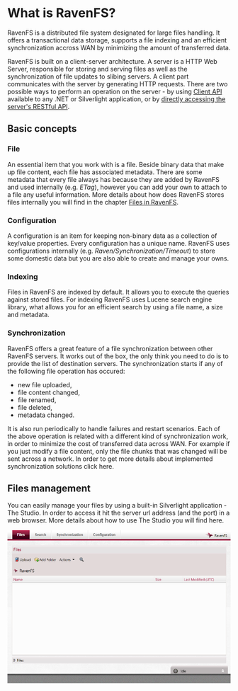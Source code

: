 ﻿# What is RavenFS?

RavenFS is a distributed file system designated for large files handling. It offers a transactional data storage, supports a file indexing and an efficient synchronization accross WAN by minimizing the amount of transferred data.

RavenFS is built on a client-server architecture. A server is a HTTP Web Server, responsible for storing and serving files as well as the synchronization of file updates to slibing servers. A client part communicates with the server by generating HTTP requests. There are two possible ways to perform an operation on the server - by using [Client API](../client-api) available to any .NET or Silverlight application, or by [directly accessing the server's RESTful API](../http-api).

## Basic concepts

### File

An essential item that you work with is a file. Beside binary data that make up file content, each file has associated metadata. There are some metadata that every file always has because they are added by RavenFS and used internally (e.g. _ETag_), however you can add your own to attach to a file any useful information. More details about how does RavenFS stores files internally you will find in the chapter [Files in RavenFS](files-in-ravenfs).

### Configuration

A configuration is an item for keeping non-binary data as a collection of key/value properties. Every configuration has a unique name. RavenFS uses configurations internally (e.g. _Raven/Synchronization/Timeout_) to store some domestic data but you are also able to create and manage your owns.

### Indexing

Files in RavenFS are indexed by default. It allows you to execute the queries against stored files. For indexing RavenFS uses Lucene search engine library, what allows you for an efficient search by using a file name, a size and metadata.

### Synchronization

RavenFS offers a great feature of a file synchronization between other RavenFS servers. It works out of the box, the only think you need to do is to provide the list of destination servers. The synchronization starts if any of the following file operation has occured:

* new file uploaded,
* file content changed,
* file renamed,
* file deleted,
* metadata changed.

It is also run periodically to handle failures and restart scenarios. Each of the above operation is related with a different kind of synchronization work, in order to minimize the cost of transferred data across WAN. For example if you just modify a file content, only the file chunks that was changed will be sent across a network. In order to get more details about implemented synchronization solutions click here.

## Files management

You can easily manage your files by using a built-in Silverlight application - The Studio. In order to access it hit the server url address (and the port) in a web browser. More details about how to use The Studio you will find here.

![Figure 1: The Studio UI](images\studio-main.png)